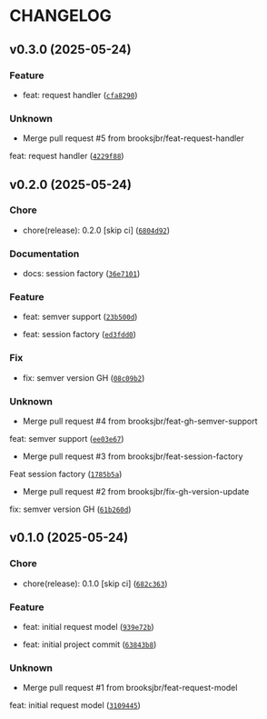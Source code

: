 # CHANGELOG



## v0.3.0 (2025-05-24)

### Feature

* feat: request handler ([`cfa8290`](https://github.com/brooksjbr/grpy-request-client/commit/cfa8290dec25390e3140a9374a14256d2d88ff86))

### Unknown

* Merge pull request #5 from brooksjbr/feat-request-handler

feat: request handler ([`4229f88`](https://github.com/brooksjbr/grpy-request-client/commit/4229f88e4d3a9552a43eb9206f5051557a18006b))


## v0.2.0 (2025-05-24)

### Chore

* chore(release): 0.2.0 [skip ci] ([`6804d92`](https://github.com/brooksjbr/grpy-request-client/commit/6804d92f17ae8a2e335d02e12cd0457ae2f42b7f))

### Documentation

* docs: session factory ([`36e7101`](https://github.com/brooksjbr/grpy-request-client/commit/36e710155e88cbe20616b6879495a6179249ae0a))

### Feature

* feat: semver support ([`23b500d`](https://github.com/brooksjbr/grpy-request-client/commit/23b500daefb5d31514e48607e2506ff7d04a5baa))

* feat: session factory ([`ed3fdd0`](https://github.com/brooksjbr/grpy-request-client/commit/ed3fdd0ad057f4be9405e2e9be01e642b923678b))

### Fix

* fix: semver version GH ([`08c09b2`](https://github.com/brooksjbr/grpy-request-client/commit/08c09b2e4d771f9be690fb2a1f2ceb0c067f1141))

### Unknown

* Merge pull request #4 from brooksjbr/feat-gh-semver-support

feat: semver support ([`ee03e67`](https://github.com/brooksjbr/grpy-request-client/commit/ee03e670cceaf020ed7f0fae8e785ae0f00c7e95))

* Merge pull request #3 from brooksjbr/feat-session-factory

Feat session factory ([`1785b5a`](https://github.com/brooksjbr/grpy-request-client/commit/1785b5affcc6fb476747456962bda9b02c81096e))

* Merge pull request #2 from brooksjbr/fix-gh-version-update

fix: semver version GH ([`61b260d`](https://github.com/brooksjbr/grpy-request-client/commit/61b260d4bbfbb8776d002092b56151b9a25f53df))


## v0.1.0 (2025-05-24)

### Chore

* chore(release): 0.1.0 [skip ci] ([`682c363`](https://github.com/brooksjbr/grpy-request-client/commit/682c363dc9db16f82c5a9fde4ad565c65f7691ba))

### Feature

* feat: initial request model ([`939e72b`](https://github.com/brooksjbr/grpy-request-client/commit/939e72bb2307284afcac83b49ec4876900a38c0a))

* feat: initial project commit ([`63843b8`](https://github.com/brooksjbr/grpy-request-client/commit/63843b8c635cc2e4f309d4bdc5aa529a53b9cf94))

### Unknown

* Merge pull request #1 from brooksjbr/feat-request-model

feat: initial request model ([`3109445`](https://github.com/brooksjbr/grpy-request-client/commit/310944517facacba361d389c45c4675b15d46717))
